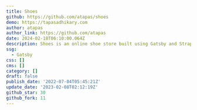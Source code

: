 ```yaml
---
title: Shoes
github: https://github.com/atapas/shoes
demo: https://tapasadhikary.com
author: atapas
author_link: https://github.com/atapas
date: 2024-02-18T06:10:00.064Z
description: Shoes is an online shoe store built using Gatsby and Strapi
ssg:
  - Gatsby
css: []
cms: []
category: []
draft: false
publish_date: '2022-07-04T05:45:21Z'
update_date: '2023-02-08T02:12:19Z'
github_star: 30
github_fork: 11
---
```

